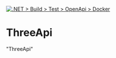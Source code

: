 [![.NET > Build > Test > OpenApi > Docker](https://github.com/kubeosx/ThreeApi/actions/workflows/pipeline.yaml/badge.svg)](https://github.com/kubeosx/ThreeApi/actions/workflows/pipeline.yaml)

# ThreeApi

"ThreeApi"


